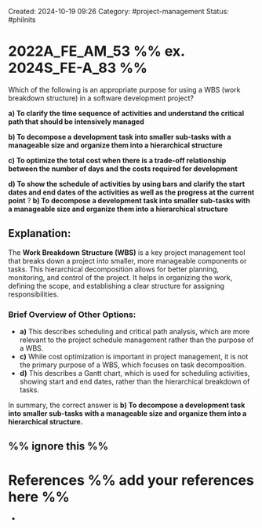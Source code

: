 Created: 2024-10-19 09:26
Category: #project-management 
Status: #philnits


# 2022A_FE_AM_53 %% ex. 2024S_FE-A_83 %%

Which of the following is an appropriate purpose for using a WBS (work breakdown structure) in a software development project? 

**a) To clarify the time sequence of activities and understand the critical path that should be intensively managed** 

**b) To decompose a development task into smaller sub-tasks with a manageable size and organize them into a hierarchical structure** 

**c) To optimize the total cost when there is a trade-off relationship between the number of days and the costs required for development** 

**d) To show the schedule of activities by using bars and clarify the start dates and end dates of the activities as well as the progress at the current point**
? 
**b) To decompose a development task into smaller sub-tasks with a manageable size and organize them into a hierarchical structure** 

## **Explanation:**

The **Work Breakdown Structure (WBS)** is a key project management tool that breaks down a project into smaller, more manageable components or tasks. This hierarchical decomposition allows for better planning, monitoring, and control of the project. It helps in organizing the work, defining the scope, and establishing a clear structure for assigning responsibilities.

### Brief Overview of Other Options:

- **a)** This describes scheduling and critical path analysis, which are more relevant to the project schedule management rather than the purpose of a WBS.
- **c)** While cost optimization is important in project management, it is not the primary purpose of a WBS, which focuses on task decomposition.
- **d)** This describes a Gantt chart, which is used for scheduling activities, showing start and end dates, rather than the hierarchical breakdown of tasks.

In summary, the correct answer is **b) To decompose a development task into smaller sub-tasks with a manageable size and organize them into a hierarchical structure.**






%% ignore this %%
---









# References %% add your references here %%
- 
